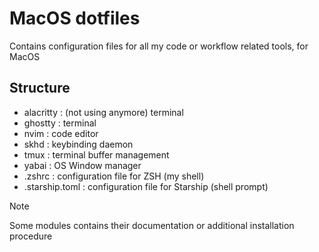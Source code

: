 # MacOS dotfiles
Contains configuration files for all my code or workflow related tools, for MacOS

## Structure
- alacritty : (not using anymore) terminal
- ghostty : terminal
- nvim : code editor
- skhd : keybinding daemon
- tmux : terminal buffer management
- yabai : OS Window manager
- .zshrc : configuration file for ZSH (my shell)
- .starship.toml : configuration file for Starship (shell prompt)

> [!note]
> Some modules contains their documentation or additional installation procedure
